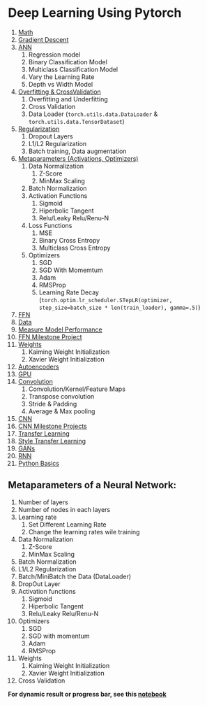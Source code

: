 # Deep Learning Using Pytorch

1. [Math](https://github.com/Sayan-Roy-729/Data-Science/tree/main/Deep%20Learning/Using%20Pytorch/Part%201%20-%20Math)
2. [Gradient Descent](https://github.com/Sayan-Roy-729/Data-Science/tree/main/Deep%20Learning/Using%20Pytorch/Part%202%20-%20Gradient%20Descent)
3. [ANN](https://github.com/Sayan-Roy-729/Data-Science/tree/main/Deep%20Learning/Using%20Pytorch/Part%203%20-%20ANN)
    1. Regression model
    2. Binary Classification Model
    3. Multiclass Classification Model
    4. Vary the Learning Rate
    5. Depth vs Width Model
5. [Overfitting & CrossValidation](https://github.com/Sayan-Roy-729/Data-Science/tree/main/Deep%20Learning/Using%20Pytorch/Part%204%20-%20Overfitting%20%26%20CrossValidation)
    1. Overfitting and Underfitting
    2.  Cross Validation
    3.  Data Loader (`torch.utils.data.DataLoader` & `torch.utils.data.TensorDataset`)
7. [Regularization](https://github.com/Sayan-Roy-729/Data-Science/tree/main/Deep%20Learning/Using%20Pytorch/Part%205%20-%20Regularization)
    1. Dropout Layers
    2. L1/L2 Regularization
    3. Batch training, Data augmentation 
9. [Metaparameters (Activations, Optimizers)](https://github.com/Sayan-Roy-729/Data-Science/tree/main/Deep%20Learning/Using%20Pytorch/Part%206%20-%20Metaparameters%20(Activations%2C%20Optimizers))
    1. Data Normalization
        1. Z-Score
        2. MinMax Scaling
    2. Batch Normalization
    3. Activation Functions
        1. Sigmoid
        2. Hiperbolic Tangent
        3. Relu/Leaky Relu/Renu-N
    4. Loss Functions
        1. MSE
        2. Binary Cross Entropy
        3. Multiclass Cross Entropy
    5. Optimizers
        1. SGD
        2. SGD With Momemtum
        2. Adam
        3. RMSProp
        4. Learning Rate Decay (`torch.optim.lr_scheduler.STepLR(optimizer, step_size=batch_size * len(train_loader), gamma=.5)`)
10. [FFN](https://github.com/Sayan-Roy-729/Data-Science/tree/main/Deep%20Learning/Using%20Pytorch/Part%207%20-%20FFN)
11. [Data](https://github.com/Sayan-Roy-729/Data-Science/tree/main/Deep%20Learning/Using%20Pytorch/Part%208%20-%20Data)
12. [Measure Model Performance](https://github.com/Sayan-Roy-729/Data-Science/tree/main/Deep%20Learning/Using%20Pytorch/Part%209%20-%20Measure%20Model%20Performance)
13. [FFN Milestone Project](https://github.com/Sayan-Roy-729/Data-Science/tree/main/Deep%20Learning/Using%20Pytorch/Part%2010%20-%20FFN%20Milestone%20Project)
14. [Weights](https://github.com/Sayan-Roy-729/Data-Science/tree/main/Deep%20Learning/Using%20Pytorch/Part%2011%20-%20Weights)
    1. Kaiming Weight Initialization
    2. Xavier Weight Initialization
15. [Autoencoders](https://github.com/Sayan-Roy-729/Data-Science/tree/main/Deep%20Learning/Using%20Pytorch/Part%2012%20-%20Autoencoders)
16. [GPU](https://github.com/Sayan-Roy-729/Data-Science/tree/main/Deep%20Learning/Using%20Pytorch/Part%2013%20-%20GPU)
17. [Convolution](https://github.com/Sayan-Roy-729/Data-Science/tree/main/Deep%20Learning/Using%20Pytorch/Part%2014%20-%20Convolution)
    1. Convolution/Kernel/Feature Maps
    2. Transpose convolution
    3. Stride & Padding
    4. Average & Max pooling
18. [CNN](https://github.com/Sayan-Roy-729/Data-Science/tree/main/Deep%20Learning/Using%20Pytorch/Part%2015%20-%20CNN)
19. [CNN Milestone Projects](https://github.com/Sayan-Roy-729/Data-Science/tree/main/Deep%20Learning/Using%20Pytorch/Part%2016%20-%20CNN%20Milestone%20Projects)
20. [Transfer Learning](https://github.com/Sayan-Roy-729/Data-Science/tree/main/Deep%20Learning/Using%20Pytorch/Part%2017%20-%20Transfer%20Learning)
21. [Style Transfer Learning](https://github.com/Sayan-Roy-729/Data-Science/tree/main/Deep%20Learning/Using%20Pytorch/Part%2018%20-%20Style%20Transfer)
22. [GANs](https://github.com/Sayan-Roy-729/Data-Science/tree/main/Deep%20Learning/Using%20Pytorch/Part%2019%20-%20GANs)
23. [RNN](https://github.com/Sayan-Roy-729/Data-Science/tree/main/Deep%20Learning/Using%20Pytorch/Part%2020%20-%20RNN)
24. [Python Basics]()



## Metaparameters of a Neural Network:
1. Number of layers
2. Number of nodes in each layers
3. Learning rate
    1. Set Different Learning Rate
    2. Change the learning rates wile training
4. Data Normalization
    1. Z-Score
    2. MinMax Scaling
5. Batch Normalization
6. L1/L2 Regularization
7. Batch/MiniBatch the Data (DataLoader)
8. DropOut Layer
9. Activation functions
    1. Sigmoid
    2. Hiperbolic Tangent
    3. Relu/Leaky Relu/Renu-N
10. Optimizers
    1. SGD
    2. SGD with momentum
    3. Adam
    4. RMSProp
11. Weights
    1. Kaiming Weight Initialization
    2. Xavier Weight Initialization
12. Cross Validation



**For dynamic result or progress bar, see this [notebook](https://colab.research.google.com/drive/1F69KQN0GQZwFmiwNY0MCVA_4BzgTXXWM#scrollTo=XpGm9xdQ27Ob)**